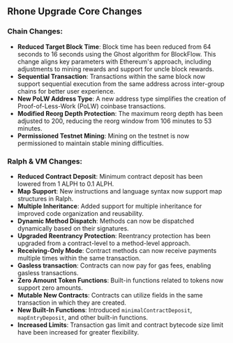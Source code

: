 ## Rhone Upgrade Core Changes

### Chain Changes:
- **Reduced Target Block Time**: Block time has been reduced from 64 seconds to 16 seconds using the Ghost algorithm for BlockFlow. This change aligns key parameters with Ethereum's approach, including adjustments to mining rewards and support for uncle block rewards.
- **Sequential Transaction**: Transactions within the same block now support sequential execution from the same address across inter-group chains for better user experience.
- **New PoLW Address Type**: A new address type simplifies the creation of Proof-of-Less-Work (PoLW) coinbase transactions.
- **Modified Reorg Depth Protection**: The maximum reorg depth has been adjusted to 200, reducing the reorg window from 106 minutes to 53 minutes.
- **Permissioned Testnet Mining**: Mining on the testnet is now permissioned to maintain stable mining difficulties.

### Ralph & VM Changes:
- **Reduced Contract Deposit**: Minimum contract deposit has been lowered from 1 ALPH to 0.1 ALPH.
- **Map Support**: New instructions and language syntax now support map structures in Ralph.
- **Multiple Inheritance**: Added support for multiple inheritance for improved code organization and reusability.
- **Dynamic Method Dispatch**: Methods can now be dispatched dynamically based on their signatures.
- **Upgraded Reentrancy Protection**: Reentrancy protection has been upgraded from a contract-level to a method-level approach.
- **Receiving-Only Mode**: Contract methods can now receive payments multiple times within the same transaction.
- **Gasless transaction**: Contracts can now pay for gas fees, enabling gasless transactions.
- **Zero Amount Token Functions**: Built-in functions related to tokens now support zero amounts.
- **Mutable New Contracts**: Contracts can utilize fields in the same transaction in which they are created.
- **New Built-In Functions**: Introduced `minimalContractDeposit`, `mapEntryDeposit`, and other built-in functions.
- **Increased Limits**: Transaction gas limit and contract bytecode size limit have been increased for greater flexibility.